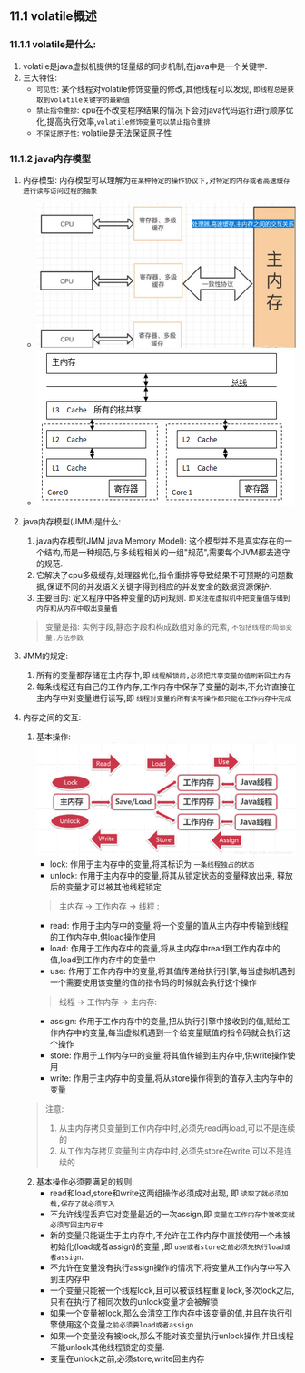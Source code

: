## 11.1 volatile概述
### 11.1.1 volatile是什么:
1. volatile是java虚拟机提供的轻量级的同步机制,在java中是一个关键字.
2. 三大特性:
    - `可见性`: 某个线程对volatile修饰变量的修改,其他线程可以发现, `即线程总是获取到volatile关键字的最新值`
    - `禁止指令重排`: cpu在不改变程序结果的情况下会对java代码运行进行顺序优化,提高执行效率,`volatile修饰变量可以禁止指令重排`
    - `不保证原子性`: volatile是无法保证原子性
    
### 11.1.2 java内存模型
1. 内存模型: 内存模型可以理解为`在某种特定的操作协议下,对特定的内存或者高速缓存进行读写访问过程的抽象`
   - ![处理器,高速缓存,主内存之间的交互关系](../../_media/chapter11_MultiThread/1_volatile/处理器,高速缓存,主内存之间的交互关系.png)
   - ![内存模型](../../_media/chapter11_MultiThread/1_volatile/内存模型.png)
2. java内存模型(JMM)是什么:
    1. java内存模型(JMM java Memory Model): 这个模型并不是真实存在的一个结构,而是一种规范,与多线程相关的一组"规范",需要每个JVM都去遵守的规范.
    2. 它解决了cpu多级缓存,处理器优化,指令重排等导致结果不可预期的问题数据,保证不同的并发语义关键字得到相应的并发安全的数据资源保护.
    3. 主要目的: 定义程序中各种变量的访问规则. `即关注在虚拟机中把变量值存储到内存和从内存中取出变量值`
      > 变量是指: 实例字段,静态字段和构成数组对象的元素, `不包括线程的局部变量,方法参数`
 
3. JMM的规定: 
   1. 所有的变量都存储在主内存中,即 `线程解锁前,必须把共享变量的值刷新回主内存`
   2. 每条线程还有自己的工作内存,工作内存中保存了变量的副本,不允许直接在主内存中对变量进行读写,即 `线程对变量的所有读写操作都只能在工作内存中完成`

4. 内存之间的交互:
   1. 基本操作: 
      ![内存之间的交互](../../_media/chapter11_MultiThread/1_volatile/内存之间的交互.png)
      - lock: 作用于主内存中的变量,将其标识为 `一条线程独占的状态`
      - unlock: 作用于主内存中的变量,将其从锁定状态的变量释放出来, 释放后的变量才可以被其他线程锁定
      > 主内存 -> 工作内存 -> 线程 : 
      - read: 作用于主内存中的变量,将一个变量的值从主内存中传输到线程的工作内存中,供load操作使用
      - load: 作用于工作内存中的变量,将从主内存中read到工作内存中的值,load到工作内存中的变量中
      - use: 作用于工作内存中的变量,将其值传递给执行引擎,每当虚拟机遇到一个需要使用该变量的值的指令码的时候就会执行这个操作
      > 线程 -> 工作内存 -> 主内存:
      - assign: 作用于工作内存中的变量,把从执行引擎中接收到的值,赋给工作内存中的变量,每当虚拟机遇到一个给变量赋值的指令码就会执行这个操作
      - store: 作用于工作内存中的变量,将其值传输到主内存中,供write操作使用
      - write: 作用于主内存中的变量,将从store操作得到的值存入主内存中的变量
   > 注意:
   > 1. 从主内存拷贝变量到工作内存中时,必须先read再load,可以不是连续的
   > 2. 从工作内存拷贝变量到主内存中时,必须先store在write,可以不是连续的
   2. 基本操作必须要满足的规则:
      - read和load,store和write这两组操作必须成对出现, 即 `读取了就必须加载,保存了就必须写入`
      - 不允许线程丢弃它对变量最近的一次assign,即 `变量在工作内存中被改变就必须写回主内存中`
      - 新的变量只能诞生于主内存中,不允许在工作内存中直接使用一个未被初始化(load或者assign)的变量
   ,即 `use或者store之前必须先执行load或者assign`.
      - 不允许在变量没有执行assign操作的情况下,将变量从工作内存中写入到主内存中
      - 一个变量只能被一个线程lock,且可以被该线程重复lock,多次lock之后,只有在执行了相同次数的unlock变量才会被解锁
      - 如果一个变量被lock,那么会清空工作内存中该变量的值,并且在执行引擎使用这个变量`之前必须要load或者assign`
      - 如果一个变量没有被lock,那么不能对该变量执行unlock操作,并且线程不能unlock其他线程锁定的变量.
      - 变量在unlock之前,必须store,write回主内存